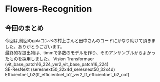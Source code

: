 # Flowers-Recognition
## 今回のまとめ
今回は,前回のgalaコンペの村上さんと田中さんのコードにかなり助けて頂きました。ありがとうございます。  
最終的な提出物は、timmで多数のモデルを作り、そのアンサンブルからよかったものを採用しました。
Vision Transformaer (vit_base_patch16_224_ver2_vit_base_patch16_224)  
SE-ResNeXt (seresnext50_32x4d_seresnext50_32x4d)
Efficientnet_b2(tf_efficientnet_b2_ver2_tf_efficientnet_b2_oof)